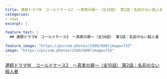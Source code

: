 ```yaml
---
title: 連続ドラマW　コールドケース2　～真実の扉～（全10話） 第2話：名前のない殺人者
categories:
- news
excerpt: |

feature_text: |
  ## 連続ドラマW　コールドケース2　～真実の扉～（全10話） 第2話：名前のない殺人者

feature_image: "https://picsum.photos/2560/600?image=733"
image: "https://picsum.photos/2560/600?image=733"
---
```


[連続ドラマW　コールドケース2　～真実の扉～（全10話） 第2話：名前のない殺人者](https://www.necoweb.com/neco/program/detail.php?id=5095&)
